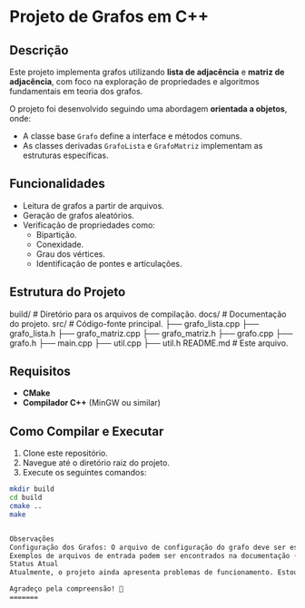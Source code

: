 
# Projeto de Grafos em C++

## Descrição
Este projeto implementa grafos utilizando **lista de adjacência** e **matriz de adjacência**, com foco na exploração de propriedades e algoritmos fundamentais em teoria dos grafos.

O projeto foi desenvolvido seguindo uma abordagem **orientada a objetos**, onde:
- A classe base `Grafo` define a interface e métodos comuns.
- As classes derivadas `GrafoLista` e `GrafoMatriz` implementam as estruturas específicas.

## Funcionalidades
- Leitura de grafos a partir de arquivos.
- Geração de grafos aleatórios.
- Verificação de propriedades como:
  - Bipartição.
  - Conexidade.
  - Grau dos vértices.
  - Identificação de pontes e articulações.

## Estrutura do Projeto
build/ # Diretório para os arquivos de compilação. docs/ # Documentação do projeto. src/ # Código-fonte principal. ├── grafo_lista.cpp ├── grafo_lista.h ├── grafo_matriz.cpp ├── grafo_matriz.h ├── grafo.cpp ├── grafo.h ├── main.cpp ├── util.cpp ├── util.h README.md # Este arquivo.


## Requisitos
- **CMake**
- **Compilador C++** (MinGW ou similar)

## Como Compilar e Executar
1. Clone este repositório.
2. Navegue até o diretório raiz do projeto.
3. Execute os seguintes comandos:

```bash
mkdir build
cd build
cmake ..
make


Observações
Configuração dos Grafos: O arquivo de configuração do grafo deve ser especificado no código principal (main.cpp). Certifique-se de que ele esteja no formato esperado.
Exemplos de arquivos de entrada podem ser encontrados na documentação (docs/).
Status Atual
Atualmente, o projeto ainda apresenta problemas de funcionamento. Estou trabalhando ativamente para corrigir os erros e melhorar a estabilidade da aplicação.

Agradeço pela compreensão! 🚀
=======

